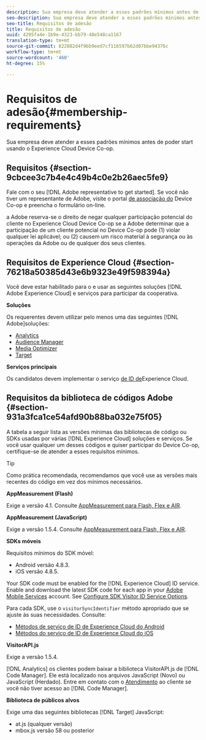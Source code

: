 ```yaml
---
description: Sua empresa deve atender a esses padrões mínimos antes de poder start usando o Experience Cloud Device Co-op.
seo-description: Sua empresa deve atender a esses padrões mínimos antes de poder start usando o Experience Cloud Device Co-op.
seo-title: Requisitos de adesão
title: Requisitos de adesão
uuid: 4295fa4e-1b9e-4323-bb79-48e548ca1167
translation-type: tm+mt
source-git-commit: 822882d4f9bb9eed7cf116597b62d07bbe94376c
workflow-type: tm+mt
source-wordcount: '460'
ht-degree: 15%

---
```



# Requisitos de adesão{#membership-requirements}

Sua empresa deve atender a esses padrões mínimos antes de poder start usando o Experience Cloud Device Co-op.

## Requisitos {#section-9cbcee3c7b4e4c49b4c0e2b26aec5fe9}

Fale com o seu [!DNL Adobe representative to get started]. Se você não tiver um representante de Adobe, visite o portal [de associação do](http://landing.adobe.com/en/na/events/summit/275658-summit-co-op.html) Device Co-op e preencha o formulário on-line.

a Adobe reserva-se o direito de negar qualquer participação potencial do cliente no Experience Cloud Device Co-op se a Adobe determinar que a participação de um cliente potencial no Device Co-op pode (1) violar qualquer lei aplicável; ou (2) causem um risco material à segurança ou às operações da Adobe ou de qualquer dos seus clientes.

## Requisitos de Experience Cloud {#section-76218a50385d43e6b9323e49f598394a}

Você deve estar habilitado para o e usar as seguintes soluções [!DNL Adobe Experience Cloud] e serviços para participar da cooperativa.

**Soluções**

Os requerentes devem utilizar pelo menos uma das seguintes [!DNL Adobe]soluções:

* [Analytics](http://www.adobe.com/br/marketing-cloud/web-analytics.html)
* [Audience Manager](http://www.adobe.com/br/marketing-cloud/data-management-platform.html)
* [Media Optimizer](http://www.adobe.com/marketing-cloud/online-advertising-management.html)
* [Target](http://www.adobe.com/br/marketing-cloud/testing-targeting.html)

**Serviços principais**

Os candidatos devem implementar o serviço [de ID de](https://docs.adobe.com/content/help/pt-BR/id-service/using/home.html)Experience Cloud.

## Requisitos da biblioteca de códigos Adobe {#section-931a3fca1ce54afd90b88ba032e75f05}

A tabela a seguir lista as versões mínimas das bibliotecas de código ou SDKs usadas por várias [!DNL Experience Cloud] soluções e serviços. Se você usar qualquer um desses códigos e quiser participar do Device Co-op, certifique-se de atender a esses requisitos mínimos.

>[!TIP]
>
>Como prática recomendada, recomendamos que você use as versões mais recentes do código em vez dos mínimos necessários.

**AppMeasurement (Flash)**

Exige a versão 4.1. Consulte [AppMeasurement para Flash, Flex e AIR](https://github.com/AdobeDocs/analytics-1.4-apis/blob/master/docs/data-insertion-api/index.md).

**AppMeasurement (JavaScript)**

Exige a versão 1.5.4. Consulte [AppMeasurement para Flash, Flex e AIR](https://docs.adobe.com/content/help/pt-BR/analytics/implementation/js/migrate-from-hcode.html).

**SDKs móveis**

Requisitos mínimos do SDK móvel:

* Android versão 4.8.3.
* iOS versão 4.8.5.

Your SDK code must be enabled for the [!DNL Experience Cloud] ID service. Enable and download the latest SDK code for each app in your [Adobe Mobile Services](https://mobilemarketing.adobe.com/) account. See [Configure SDK Visitor ID Service Options](https://docs.adobe.com/content/help/pt-BR/mobile-services/using/manage-app-settings-ug/configuring-app/t-config-visitor.html).

Para cada SDK, use o `visitorSyncIdentifier` método apropriado que se ajuste às suas necessidades. Consulte:

* [Métodos de serviço de ID de Experience Cloud do Android](https://docs.adobe.com/content/help/en/mobile-services/android/experience-cloud-android/mcvid.html)
* [Métodos do serviço de ID de Experience Cloud do iOS](https://docs.adobe.com/content/help/en/mobile-services/ios/exp-cloud-ios/mcvid.html)

**VisitorAPI.js**

Exige a versão 1.5.4.

[!DNL Analytics] os clientes podem baixar a biblioteca VisitorAPI.js de [!DNL Code Manager]. Ele está localizado nos arquivos JavaScript (Novo) ou JavaScript (Herdado). Entre em contato com o [Atendimento](https://helpx.adobe.com/br/marketing-cloud/contact-support.html) ao cliente se você não tiver acesso ao [!DNL Code Manager].

**Biblioteca de públicos alvos**

Exige uma das seguintes bibliotecas [!DNL Target] JavaScript:

* at.js (qualquer versão)
* mbox.js versão 58 ou posterior

